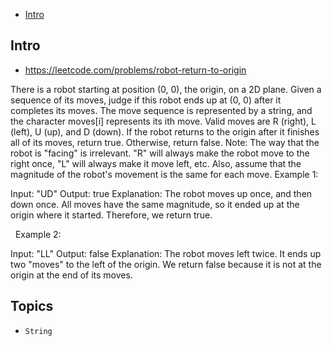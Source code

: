 - [Intro](#intro)

## Intro

- https://leetcode.com/problems/robot-return-to-origin

There is a robot starting at position (0, 0), the origin, on a 2D plane. Given a sequence of its moves, judge if this robot ends up at (0, 0) after it completes its moves.
The move sequence is represented by a string, and the character moves[i] represents its ith move. Valid moves are R (right), L (left), U (up), and D (down). If the robot returns to the origin after it finishes all of its moves, return true. Otherwise, return false.
Note: The way that the robot is "facing" is irrelevant. "R" will always make the robot move to the right once, "L" will always make it move left, etc. Also, assume that the magnitude of the robot's movement is the same for each move.
Example 1:

Input: "UD"
Output: true 
Explanation: The robot moves up once, and then down once. All moves have the same magnitude, so it ended up at the origin where it started. Therefore, we return true.

 
Example 2:

Input: "LL"
Output: false
Explanation: The robot moves left twice. It ends up two "moves" to the left of the origin. We return false because it is not at the origin at the end of its moves.



## Topics

- `String`



